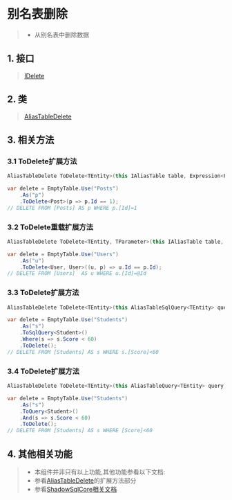 # 别名表删除
>* 从别名表中删除数据

## 1. 接口
>[IDelete](xref:ShadowSql.Delete.IDelete)

## 2. 类
>[AliasTableDelete](xref:ShadowSql.Delete.AliasTableDelete)

## 3. 相关方法
### 3.1 ToDelete扩展方法
```csharp
AliasTableDelete ToDelete<TEntity>(this IAliasTable table, Expression<Func<TEntity, bool>> query);
```
```csharp
var delete = EmptyTable.Use("Posts")
    .As("p")
    .ToDelete<Post>(p => p.Id == 1);
// DELETE FROM [Posts] AS p WHERE p.[Id]=1
```

### 3.2 ToDelete重载扩展方法
```csharp
AliasTableDelete ToDelete<TEntity, TParameter>(this IAliasTable table, Expression<Func<TEntity, TParameter, bool>> query);
```
```csharp
var delete = EmptyTable.Use("Users")
    .As("u")
    .ToDelete<User, User>((u, p) => u.Id == p.Id);
// DELETE FROM [Users]  AS u WHERE u.[Id]=@Id
```

### 3.3 ToDelete扩展方法
```csharp
AliasTableDelete ToDelete<TEntity>(this AliasTableSqlQuery<TEntity> query);
```
```csharp
var delete = EmptyTable.Use("Students")
    .As("s")
    .ToSqlQuery<Student>()
    .Where(s => s.Score < 60)
    .ToDelete();
// DELETE FROM [Students] AS s WHERE s.[Score]<60
```

### 3.4 ToDelete扩展方法
```csharp
AliasTableDelete ToDelete<TEntity>(this AliasTableQuery<TEntity> query);
```
```csharp
var delete = EmptyTable.Use("Students")
    .As("s")
    .ToQuery<Student>()
    .And(s => s.Score < 60)
    .ToDelete();
// DELETE FROM [Students] AS s WHERE [Score]<60
```

## 4. 其他相关功能
>* 本组件并非只有以上功能,其他功能参看以下文档:
>* 参看[AliasTableDelete](xref:ShadowSql.Delete.AliasTableDelete)的扩展方法部分
>* 参看[ShadowSqlCore相关文档](../../shadowcore/delete/alias.md)
